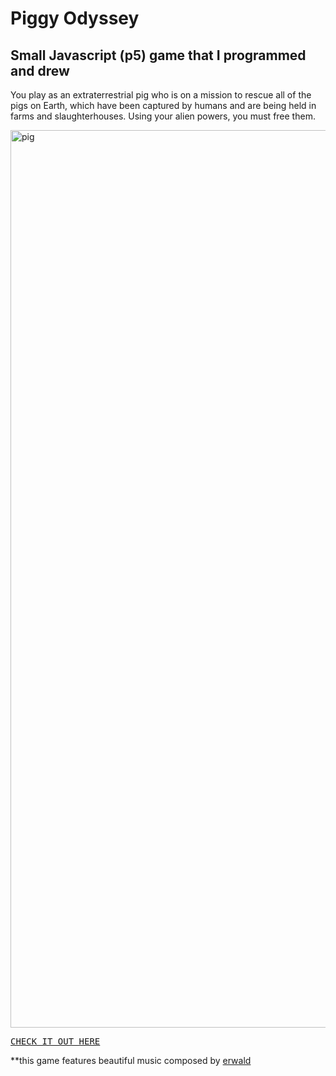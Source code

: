 # Piggy Odyssey

## Small Javascript (p5) game that I programmed and drew

You play as an extraterrestrial pig who is on a mission to rescue all of the pigs on Earth, which have been captured by humans and are being held in farms and slaughterhouses. Using your alien powers, you must free them.

<img width="1436" alt="pig" src="https://user-images.githubusercontent.com/47716922/218317394-fa07dbf6-3c54-44dd-bb04-ffb18da2c4a8.png">

<kbd><a href="https://uuuuuvika.github.io/piggyOdyssey/">CHECK IT OUT HERE</a></kbd>

**this game features beautiful music composed by <a href="https://github.com/erwald">erwald</a>
